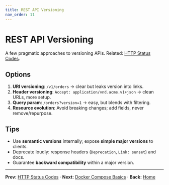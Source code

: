 ```yaml
---
title: REST API Versioning
nav_order: 11
---
```

# REST API Versioning

A few pragmatic approaches to versioning APIs. Related: [HTTP Status Codes](http-status-codes.md).

## Options
1. **URI versioning**: `/v1/orders` → clear but leaks version into links.
2. **Header versioning**: `Accept: application/vnd.acme.v1+json` → clean URLs, more setup.
3. **Query param**: `/orders?version=1` → easy, but blends with filtering.
4. **Resource evolution**: Avoid breaking changes; add fields, never remove/repurpose.

## Tips
- Use **semantic versions** internally; expose **simple major versions** to clients.
- Deprecate loudly: response headers (`Deprecation`, `Link: sunset`) and docs.
- Guarantee **backward compatibility** within a major version.

---
**Prev:** [HTTP Status Codes](http-status-codes.md) · **Next:** [Docker Compose Basics](../devops/docker-compose-basics.md) · **Back:** [Home](../index.md)
